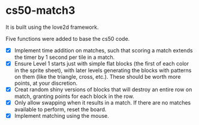 # cs50-match3

It is built using the love2d framework.

Five functions were added to base the cs50 code.

- [x]  Implement time addition on matches, such that scoring a match extends the timer by 1 second per tile in a match.
- [x]  Ensure Level 1 starts just with simple flat blocks (the first of each color in the sprite sheet), with later levels generating the blocks with patterns on them (like the triangle, cross, etc.).
   These should be worth more points, at your discretion.
- [x]  Creat random shiny versions of blocks that will destroy an entire row on match, granting points for each block in the row.
- [x]  Only allow swapping when it results in a match. If there are no matches available to perform, reset the board.
- [x]  Implement matching using the mouse.
